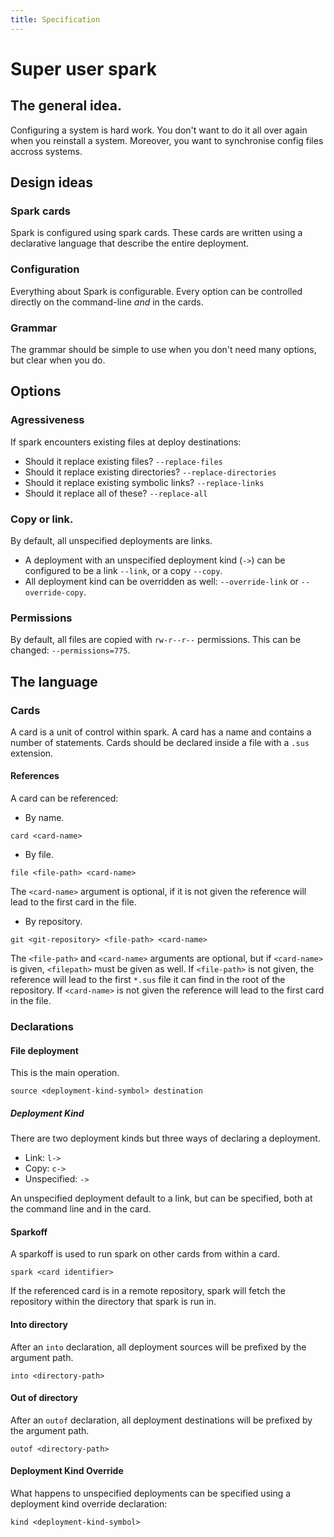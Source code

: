 ```yaml
---
title: Specification
---
```

# Super user spark
## The general idea.
Configuring a system is hard work.
You don't want to do it all over again when you reinstall a system.
Moreover, you want to synchronise config files accross systems.


## Design ideas
### Spark cards
Spark is configured using spark cards.
These cards are written using a declarative language that describe the entire deployment.

### Configuration
Everything about Spark is configurable.
Every option can be controlled directly on the command-line *and* in the cards.

### Grammar
The grammar should be simple to use when you don't need many options, but clear when you do.


## Options
### Agressiveness
If spark encounters existing files at deploy destinations:

- Should it replace existing files? `--replace-files`
- Should it replace existing directories? `--replace-directories`
- Should it replace existing symbolic links? `--replace-links`
- Should it replace all of these? `--replace-all`

### Copy or link.
By default, all unspecified deployments are links.

- A deployment with an unspecified deployment kind (`->`) can be configured to be a link `--link`, or a copy `--copy`.
- All deployment kind can be overridden as well: `--override-link` or `--override-copy`.

### Permissions
By default, all files are copied with `rw-r--r--` permissions.
This can be changed: `--permissions=775`.


## The language
### Cards
A card is a unit of control within spark.
A card has a name and contains a number of statements.
Cards should be declared inside a file with a `.sus` extension.

#### References
A card can be referenced:

- By name.
```
card <card-name>
```
- By file.
```
file <file-path> <card-name>
```
The `<card-name>` argument is optional, if it is not given the reference will lead to the first card in the file.
- By repository.
```
git <git-repository> <file-path> <card-name>
```
The `<file-path>` and `<card-name>` arguments are optional, but if `<card-name>` is given, `<filepath>` must be given as well.
If `<file-path>` is not given, the reference will lead to the first `*.sus` file it can find in the root of the repository.
If `<card-name>` is not given the reference will lead to the first card in the file.


### Declarations
#### File deployment
This is the main operation.
```
source <deployment-kind-symbol> destination
```

##### Deployment Kind
There are two deployment kinds but three ways of declaring a deployment.

- Link: `l->`
- Copy: `c->`
- Unspecified: `->`

An unspecified deployment default to a link, but can be specified, both at the command line and in the card.

#### Sparkoff
A sparkoff is used to run spark on other cards from within a card.
```
spark <card identifier>
```
If the referenced card is in a remote repository, spark will fetch the repository within the directory that spark is run in.

#### Into directory
After an `into` declaration, all deployment sources will be prefixed by the argument path.
```
into <directory-path>
```

#### Out of directory
After an `outof` declaration, all deployment destinations will be prefixed by the argument path.
```
outof <directory-path>
```

#### Deployment Kind Override
What happens to unspecified deployments can be specified using a deployment kind override declaration:
```
kind <deployment-kind-symbol>
```
